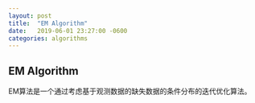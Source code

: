```yaml
---
layout: post
title:  "EM Algorithm"
date:   2019-06-01 23:27:00 -0600
categories: algorithms
---
```

## EM Algorithm
EM算法是一个通过考虑基于观测数据的缺失数据的条件分布的迭代优化算法。


